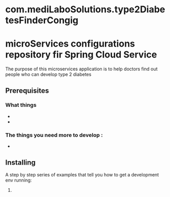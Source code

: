 # com.mediLaboSolutions.type2DiabetesFinderCongig

# microServices configurations repository fir Spring Cloud Service

The purpose of this microservices application is to help doctors find out people who can develop type 2 diabetes

## Prerequisites

### What things 
- 
- 

### The things you need more to develop :

- 

## Installing

A step by step series of examples that tell you how to get a development env running:

1.






